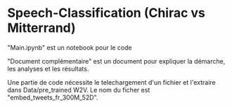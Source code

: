 # Speech-Classification (Chirac vs Mitterrand)

"Main.ipynb" est un notebook pour le code


"Document complémentaire" est un document pour expliquer la démarche, les analyses et les résultats.

Une partie de code nécessite le telechargement d'un fichier et l'extraire dans Data/pre_trained W2V. Le nom du ficher est "embed_tweets_fr_300M_52D".

